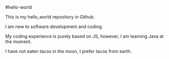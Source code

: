 #hello-world

This is my hello_world repository in Github. 

I am new to software development and coding. 

My coding experience is purely based on JS, however, I am learning Java at the moment. 

I have not eaten tacos in the moon, I prefer tacos from earth.
